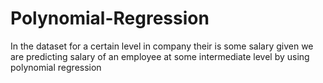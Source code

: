 # Polynomial-Regression
In the dataset for a certain level in company their is some salary given we are predicting salary of an employee at some intermediate level by using polynomial regression
